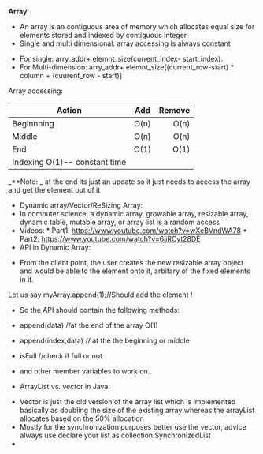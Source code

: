 **Array**
* An array is an contiguous area of memory which allocates equal size for elements stored and indexed by contiguous integer
* Single and multi dimensional: array accessing is always constant
- For single: arry_addr+ elemnt_size(current_index- start_index).
- For Multi-dimension: arry_addr+ elemnt_size[(current_row-start) * column + (cuurent_row - start)]
 
Array accessing:

| Action        | Add            | Remove  |
| ------------- |:-------------: | -------:|
|Beginnning     | O(n)           | O(n)    |
|Middle         | O(n)           | O(n)    |
|End			| O(1)           | O(1)    |
|Indexing	     O(1)-- constant time

_**Note: _ at the end its just an update so it just needs to access the array and get the 
element out of it

* Dynamic array/Vector/ReSizing Array:
* In computer science, a dynamic array, growable array, resizable array, dynamic table, mutable array, or array list is a random access
* Videos: * Part1: https://www.youtube.com/watch?v=wXeBVndWA78
          * Part2: https://www.youtube.com/watch?v=6ijRCyt28DE
* API in Dynamic Array:
- From the client point, the user creates the new resizable array object and would be able to the
 element onto it, arbitary of the fixed elements in it.
 
 Let us say myArray.append(1);//Should add the element !
 
- So the API should contain the following methods:
 * append(data) //at the end of the array O(1)
 * append(index,data) // at the the beginning or middle
 * isFull //check if full or not
 * and other member variables to work on..
 
 
 * ArrayList vs. vector in Java:
 
 - Vector is just the old version of the array list which is implemented basically as doubling the size of the existing array
   whereas the arrayList allocates based on the 50% allocation
 - Mostly for the synchronization purposes better use the vector, advice always use declare your list as
   collection.SynchronizedList
 - 
 
